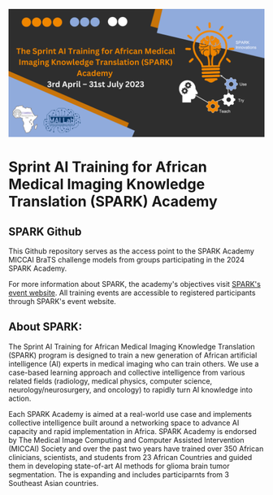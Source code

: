 ![alt text](https://github.com/CAMERA-MRI/SPARK2023/blob/main/SPARK_banner1.png)

# Sprint AI Training for African Medical Imaging Knowledge Translation (SPARK) Academy
## SPARK Github

This Github repository serves as the access point to the SPARK Academy MICCAI BraTS challenge models from groups participating in the 2024 SPARK Academy. 

For more information about SPARK, the academy's objectives visit [SPARK's event website](https://event.fourwaves.com/spark). All training events are accessible to registered participants through SPARK's event website.

## About SPARK:

The Sprint AI Training for African Medical Imaging Knowledge Translation (SPARK) program is designed to train a new generation of African artificial intelligence (AI) experts in medical imaging who can train others. We use a case-based learning approach and collective intelligence from various related fields (radiology, medical physics, computer science, neurology/neurosurgery, and oncology) to rapidly turn AI knowledge into action.

Each SPARK Academy is aimed at a real-world use case and implements collective intelligence built around a networking space to advance AI capacity and rapid implementation in Africa. SPARK Academy is endorsed by The Medical Image Computing and Computer Assisted Intervention (MICCAI) Society and over the past two years have trained over 350 African clinicians, scientists, and students from 23 African Countries and guided them in developing state-of-art AI methods for glioma brain tumor segmentation. The is expanding and includes participarnts from 3 Southeast Asian countries. 
